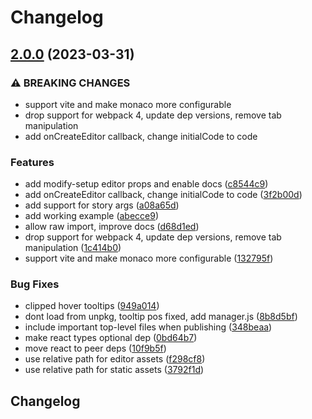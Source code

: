 # Changelog

## [2.0.0](https://github.com/JeremyRH/storybook-addon-code-editor/compare/storybook-addon-code-editor-v2.0.1...storybook-addon-code-editor-v3.0.0) (2023-03-31)


### ⚠ BREAKING CHANGES

* support vite and make monaco more configurable
* drop support for webpack 4, update dep versions, remove tab manipulation
* add onCreateEditor callback, change initialCode to code

### Features

* add modify-setup editor props and enable docs ([c8544c9](https://github.com/JeremyRH/storybook-addon-code-editor/commit/c8544c93ee3c53ae2260ebb926fa600e996a175c))
* add onCreateEditor callback, change initialCode to code ([3f2b00d](https://github.com/JeremyRH/storybook-addon-code-editor/commit/3f2b00dc0e85635952b88b6685d295557d0f82fd))
* add support for story args ([a08a65d](https://github.com/JeremyRH/storybook-addon-code-editor/commit/a08a65dfefbba1122a7ba6d9604a06e924e13e70))
* add working example ([abecce9](https://github.com/JeremyRH/storybook-addon-code-editor/commit/abecce9fe1fcf7340c840e1ff737483baea0dd19))
* allow raw import, improve docs ([d68d1ed](https://github.com/JeremyRH/storybook-addon-code-editor/commit/d68d1edc641539f2a904f8b7f6530060e0f80acf))
* drop support for webpack 4, update dep versions, remove tab manipulation ([1c414b0](https://github.com/JeremyRH/storybook-addon-code-editor/commit/1c414b06f7d1cc15b717dc785e9305ef750d7b75))
* support vite and make monaco more configurable ([132795f](https://github.com/JeremyRH/storybook-addon-code-editor/commit/132795fd4de59ee10591f1e81ee50ace0a5c8db0))


### Bug Fixes

* clipped hover tooltips ([949a014](https://github.com/JeremyRH/storybook-addon-code-editor/commit/949a0148d9c6009f31489d7c1b344dd01195c6a3))
* dont load from unpkg, tooltip pos fixed, add manager.js ([8b8d5bf](https://github.com/JeremyRH/storybook-addon-code-editor/commit/8b8d5bf3496a4676e4b2eb751b25c6dd7d1017d5))
* include important top-level files when publishing ([348beaa](https://github.com/JeremyRH/storybook-addon-code-editor/commit/348beaa8ca9fad4af41fba28ade2c646701ebc0d))
* make react types optional dep ([0bd64b7](https://github.com/JeremyRH/storybook-addon-code-editor/commit/0bd64b782dd4abf5ea4b10669b3c831922e23e87))
* move react to peer deps ([10f9b5f](https://github.com/JeremyRH/storybook-addon-code-editor/commit/10f9b5ff3709866dd3170ae3ee9badfe69538c0f))
* use relative path for editor assets ([f298cf8](https://github.com/JeremyRH/storybook-addon-code-editor/commit/f298cf875940942580312b45373368bb2548e5b0))
* use relative path for static assets ([3792f1d](https://github.com/JeremyRH/storybook-addon-code-editor/commit/3792f1d5dc33ecff8c0299b86e7f9a44337daeaa))

## Changelog
